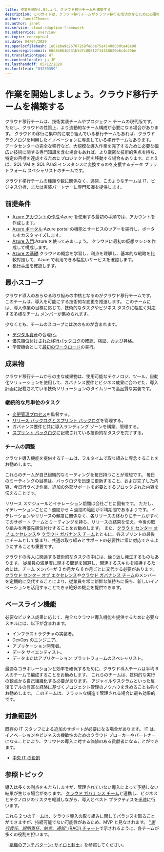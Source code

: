 ```yaml
---
title: 作業を開始しましょう。クラウド移行チームを構築する
description: このガイドは、クラウド移行チームがクラウド移行を成功させるために必要なスコープ、成果物、および機能を理解するために役立ちます。
author: JanetCThomas
ms.author: janet
ms.service: cloud-adoption-framework
ms.subservice: overview
ms.topic: conceptual
ms.date: 04/04/2020
ms.openlocfilehash: 1e67eba9c26787268fe8ce75e4540d03dca48e9d
ms.sourcegitcommit: 60d8b863d431b5d7c005f2f14488620b6c4c49be
ms.translationtype: HT
ms.contentlocale: ja-JP
ms.lasthandoff: 05/12/2020
ms.locfileid: "83230359"
---
```

# <a name="get-started-build-a-cloud-migration-team"></a>作業を開始しましょう。クラウド移行チームを構築する

クラウド移行チームは、技術実装チームやプロジェクト チームの現代版です。 ただし、クラウドの性質上、より流動的なチーム構成が必要になる場合があります。 クラウドの移行に集中的に取り組んでいる移行チームもあれば、クラウド テクノロジを利用したイノベーションに専念している移行チームもあります。 データセンターの完全な移行など、大規模な導入作業を完了するために必要な幅広い技術に関する専門知識を含む場合もあれば、より厳密な技術的焦点を持ち、特定の目標を達成するためにプロジェクト間を移動する場合もあります。たとえば、SQL VM を SQL PaaS インスタンスに変換するのを支援するデータ プラットフォーム スペシャリストのチームです。

クラウド移行チームの種類や数に関係なく、通常、このようなチームは IT、ビジネス分析、または実装パートナーに専門知識を提供します。

## <a name="prerequisites"></a>前提条件

- [Azure アカウントの作成](https://docs.microsoft.com/learn/modules/create-an-azure-account):Azure を使用する最初の手順では、アカウントを作成します。
- [Azure ポータル](https://docs.microsoft.com/learn/modules/tour-azure-portal):Azure portal の機能とサービスのツアーを実行し、ポータルをカスタマイズします。
- [Azure 入門](https://docs.microsoft.com/learn/modules/welcome-to-azure):Azure を使ってみましょう。 クラウドに最初の仮想マシンを作成して構成します。
- [Azure の基礎](https://docs.microsoft.com/learn/paths/azure-for-the-data-engineer):クラウドの概念を学習し、利点を理解し、基本的な戦略を比較対照して、Azure で利用できる幅広いサービスを確認します。
- [移行手法](../../migrate/index.md)を確認します。

## <a name="minimum-scope"></a>最小スコープ

クラウド導入のあらゆる取り組みの中核となるのがクラウド移行チームです。 このチームは、導入を可能にする技術的な変更を推進します。 このチームには、導入作業の目標に応じて、技術的なタスクやビジネス タスクに幅広く対応する多様なチーム メンバーが集められます。

少なくとも、チームのスコープには次のものが含まれます。

- [デジタル資産](../../digital-estate/index.md)の合理化。
- [優先順位付けされた移行バックログ](../../migrate/migration-considerations/assess/release-iteration-backlog.md)の確認、検証、および昇格。
- 学習機会として[最初のワークロード](../../digital-estate/rationalize.md#select-the-first-workload)の実行。

## <a name="deliverable"></a>成果物

クラウド移行チームからの主な成果物は、使用可能なテクノロジ、ツール、自動化ソリューションを使用して、ガバナンス要件とビジネス成果に合わせた、導入計画に記載されている技術ソリューションのタイムリーで高品質な実装です。

### <a name="ongoing-monthly-tasks"></a>継続的な月単位のタスク

- [変更管理プロセス](../../migrate/migration-considerations/prerequisites/technical-complexity.md)を監督する。
- [リリース バックログとスプリント バックログ](../../migrate/migration-considerations/assess/release-iteration-backlog.md)を管理する。
- ガバナンス要件と共に導入ランディング ゾーンを構築、管理する。
- [スプリント バックログ](../../migrate/migration-considerations/assess/release-iteration-backlog.md)に記載されている技術的なタスクを完了する。

### <a name="team-cadence"></a>チームの調整

クラウド導入機能を提供するチームは、フルタイムで取り組みに専念することをお勧めします。

これらのチームが自己組織的なミーティングを毎日持つことが理想です。 毎日のミーティングの目標は、バックログを迅速に更新すること、および完了した内容、今日行うべき作業、追加の外部サポートを必要とするブロックされた内容を伝えることです。

リリース スケジュールとイテレーション期間は会社ごとに固有です。 ただし、イテレーションごとに 1 週間から 4 週間の範囲が平均期間であるようです。 イテレーションやリリースの頻度に関係なく、各リリースの終わりにチームがすべてのサポート チームとミーティングを持ち、リリースの結果を伝え、今後の取り組みを再優先順位付けすることをお勧めします。 また、[クラウド センター オブ エクセレンス](./cloud-center-of-excellence.md)や [クラウド ガバナンス チーム](./cloud-governance.md)とともに、各スプリントの最後にチームとして集まり、共通の取り組みとサポートの必要性に常に対応できるようにすることも重要です。

クラウドの導入に関連する技術的なタスクの中には、繰り返し発生するものもあります。 従業員の満足度に関する問題を回避し、関連するスキルを維持するためには、チーム メンバーが 3 か月から 6 か月ごとに交代する必要があります。 [クラウド センター オブ エクセレンス](./cloud-center-of-excellence.md)や[クラウド ガバナンス チーム](./cloud-governance.md)のメンバーを定期的に交代することにより、従業員を常に新鮮な気持ちに保ち、新しいイノベーションを活用することできる絶好の機会を提供できます。

## <a name="baseline-capability"></a>ベースライン機能

必要なビジネス成果に応じて、完全なクラウド導入機能を提供するために必要なスキルには、以下が含まれます。

- インフラストラクチャの実装者。
- DevOps のエンジニア。
- アプリケーション開発者。
- データ サイエンティスト。
- データまたはアプリケーション プラットフォームのスペシャリスト。

最適なコラボレーションと効率を確保するために、クラウド導入チームは平均 6 人のチームで編成することをお勧めします。 これらのチームは、技術的な実行の観点から自己組織化する必要があります。 アジャイルやスクラムといった反復モデルの豊富な経験に基づくプロジェクト管理のノウハウを含めることも強くお勧めします。 このチームは、フラットな構造で管理される場合に最も効果的です。

## <a name="out-of-scope"></a>対象範囲外

既存の IT スタッフによる追加のサポートが必要になる場合があります。 IT は、イノベーションやビジネスの機敏性のためのクラウド ブローカーやパートナーになることにより、クラウドの導入に対する価値のある貢献者になることができます。

- [中央 IT の役割](../../organize/central-it.md)

## <a name="whats-next"></a>参照トピック

導入は多くの利点をもたらしますが、管理されていない導入によって予期しない結果が生じる場合があります。 [クラウド ガバナンス チーム](./cloud-governance.md)と連携し、ビジネスとテクノロジのリスクを軽減しながら、導入とベスト プラクティスを迅速に行います。

これら 2 つのチームは、クラウド導入の取り組みに関してバランスを取ることができますが、持続可能でない可能性があるため、MVP と見なされます。 ["*実行責任、説明責任、助言、通知*" (RACI) チャート](../../organize/raci-alignment.md)で示されるように、各チームが多くの役割を担います。

「[組織のアンチパターン: サイロと封土](../../organize/fiefdoms-silos.md)」を参照してください。
